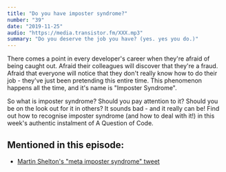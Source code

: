 ```yaml
---
title: "Do you have imposter syndrome?"
number: "39"
date: "2019-11-25"
audio: "https://media.transistor.fm/XXX.mp3"
summary: "Do you deserve the job you have? (yes. yes you do.)"
---
```


There comes a point in every developer's career when they're afraid of being caught out. Afraid their colleagues will discover that they're a fraud. Afraid that everyone will notice that they don't really know how to do their job - they've just been pretending this entire time. This phenomenon happens all the time, and it's name is "Imposter Syndrome".

So what is imposter syndrome? Should you pay attention to it? Should you be on the look out for it in others? It sounds bad - and it really can be! Find out how to recognise imposter syndrome (and how to deal with it!) in this week's authentic instalment of A Question of Code.

## Mentioned in this episode:

* [Martin Shelton's "meta imposter syndrome" tweet](https://twitter.com/mshelton/status/1140410386753003520) 